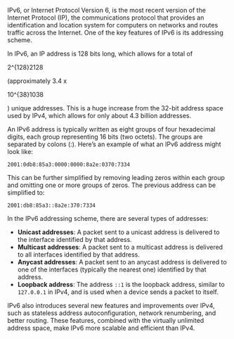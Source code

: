 IPv6, or Internet Protocol Version 6, is the most recent version of the Internet Protocol (IP), the communications protocol that provides an identification and location system for computers on networks and routes traffic across the Internet. One of the key features of IPv6 is its addressing scheme.

In IPv6, an IP address is 128 bits long, which allows for a total of

2^{128}2128

(approximately 3.4 x

10^{38}1038

) unique addresses. This is a huge increase from the 32-bit address space used by IPv4, which allows for only about 4.3 billion addresses.

An IPv6 address is typically written as eight groups of four hexadecimal digits, each group representing 16 bits (two octets). The groups are separated by colons (:). Here’s an example of what an IPv6 address might look like:

```
2001:0db8:85a3:0000:0000:8a2e:0370:7334
```

This can be further simplified by removing leading zeros within each group and omitting one or more groups of zeros. The previous address can be simplified to:

```
2001:db8:85a3::8a2e:370:7334
```

In the IPv6 addressing scheme, there are several types of addresses:

- **Unicast addresses**: A packet sent to a unicast address is delivered to the interface identified by that address.
- **Multicast addresses**: A packet sent to a multicast address is delivered to all interfaces identified by that address.
- **Anycast addresses**: A packet sent to an anycast address is delivered to one of the interfaces (typically the nearest one) identified by that address.
- **Loopback address**: The address `::1` is the loopback address, similar to `127.0.0.1` in IPv4, and is used when a device sends a packet to itself.

IPv6 also introduces several new features and improvements over IPv4, such as stateless address autoconfiguration, network renumbering, and better routing. These features, combined with the virtually unlimited address space, make IPv6 more scalable and efficient than IPv4.